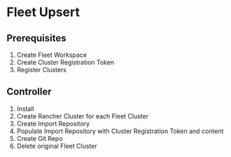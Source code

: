 # Fleet Upsert

## Prerequisites

1. Create Fleet Workspace
1. Create Cluster Registration Token
1. Register Clusters

## Controller

1. Install
1. Create Rancher Cluster for each Fleet Cluster
1. Create Import Repository
1. Populate Import Repository with Cluster Registration Token and content
1. Create Git Repo
1. Delete original Fleet Cluster
